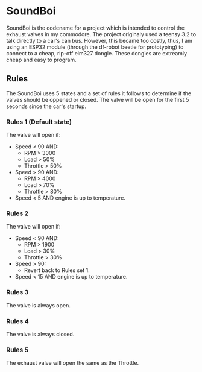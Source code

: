 # SoundBoi
SoundBoi is the codename for a project which is intended to control the exhaust valves in my commodore.
The project originaly used a teensy 3.2 to talk directly to a car's can bus. However, this became too costly, thus, I am using an ESP32 module (through the df-robot beetle for prototyping) to connect to a cheap, rip-off elm327 dongle. These dongles are extreamly cheap and easy to program.

## Rules
The SoundBoi uses 5 states and a set of rules it follows to determine if the valves should be oppened or closed.
The valve will be open for the first 5 seconds since the car's startup.

### Rules 1 (Default state)
The valve will open if:
 - Speed < 90 AND:
 	- RPM 		> 3000
 	- Load 		> 50%
 	- Throttle 	> 50%
 - Speed > 90 AND:
	- RPM 		> 4000
	- Load		> 70%
	- Throttle	> 80%
 - Speed < 5 AND engine is up to temperature.

### Rules 2
The valve will open if:
 - Speed < 90 AND:
	- RPM		> 1900
	- Load		> 30%
	- Throttle	> 30%
 - Speed > 90:
	- Revert back to Rules set 1.
 - Speed < 15 AND engine is up to temperature.

### Rules 3
The valve is always open.

### Rules 4
The valve is always closed.

### Rules 5
The exhaust valve will open the same as the Throttle.

